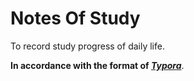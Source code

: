 # Notes Of Study
To record study progress of daily life.

**In accordance with the format of [_Typora_](https://www.typora.io/)**.
